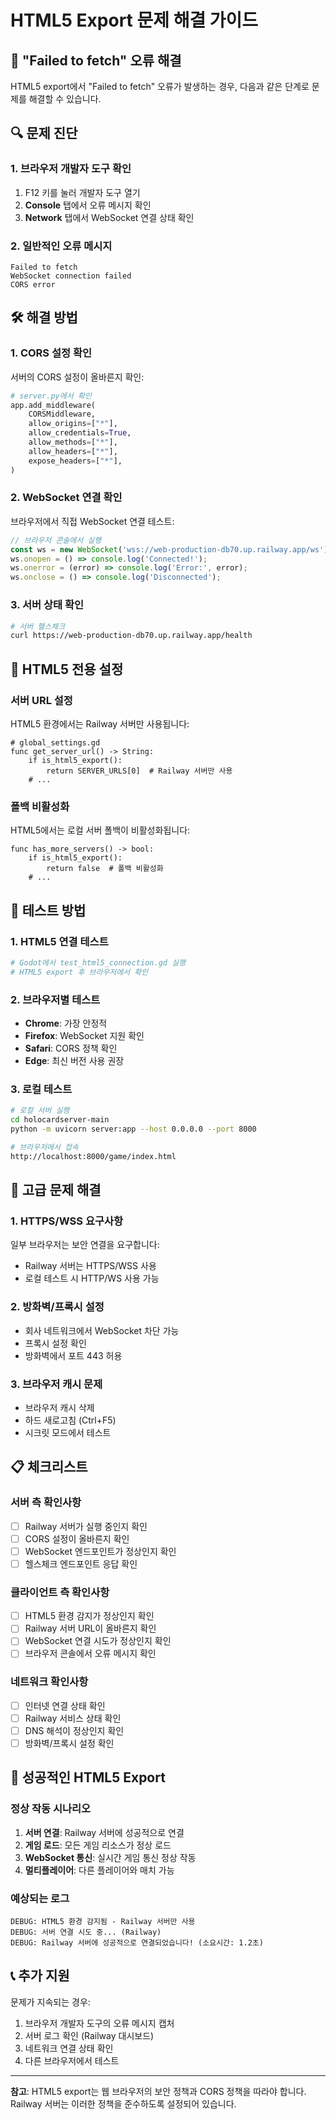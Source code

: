 # HTML5 Export 문제 해결 가이드

## 🚨 **"Failed to fetch" 오류 해결**

HTML5 export에서 "Failed to fetch" 오류가 발생하는 경우, 다음과 같은 단계로 문제를 해결할 수 있습니다.

## 🔍 **문제 진단**

### 1. 브라우저 개발자 도구 확인
1. F12 키를 눌러 개발자 도구 열기
2. **Console** 탭에서 오류 메시지 확인
3. **Network** 탭에서 WebSocket 연결 상태 확인

### 2. 일반적인 오류 메시지
```
Failed to fetch
WebSocket connection failed
CORS error
```

## 🛠️ **해결 방법**

### 1. CORS 설정 확인
서버의 CORS 설정이 올바른지 확인:

```python
# server.py에서 확인
app.add_middleware(
    CORSMiddleware,
    allow_origins=["*"],
    allow_credentials=True,
    allow_methods=["*"],
    allow_headers=["*"],
    expose_headers=["*"],
)
```

### 2. WebSocket 연결 확인
브라우저에서 직접 WebSocket 연결 테스트:

```javascript
// 브라우저 콘솔에서 실행
const ws = new WebSocket('wss://web-production-db70.up.railway.app/ws');
ws.onopen = () => console.log('Connected!');
ws.onerror = (error) => console.log('Error:', error);
ws.onclose = () => console.log('Disconnected');
```

### 3. 서버 상태 확인
```bash
# 서버 헬스체크
curl https://web-production-db70.up.railway.app/health
```

## 🎯 **HTML5 전용 설정**

### 서버 URL 설정
HTML5 환경에서는 Railway 서버만 사용됩니다:

```gdscript
# global_settings.gd
func get_server_url() -> String:
    if is_html5_export():
        return SERVER_URLS[0]  # Railway 서버만 사용
    # ...
```

### 폴백 비활성화
HTML5에서는 로컬 서버 폴백이 비활성화됩니다:

```gdscript
func has_more_servers() -> bool:
    if is_html5_export():
        return false  # 폴백 비활성화
    # ...
```

## 🧪 **테스트 방법**

### 1. HTML5 연결 테스트
```bash
# Godot에서 test_html5_connection.gd 실행
# HTML5 export 후 브라우저에서 확인
```

### 2. 브라우저별 테스트
- **Chrome**: 가장 안정적
- **Firefox**: WebSocket 지원 확인
- **Safari**: CORS 정책 확인
- **Edge**: 최신 버전 사용 권장

### 3. 로컬 테스트
```bash
# 로컬 서버 실행
cd holocardserver-main
python -m uvicorn server:app --host 0.0.0.0 --port 8000

# 브라우저에서 접속
http://localhost:8000/game/index.html
```

## 🔧 **고급 문제 해결**

### 1. HTTPS/WSS 요구사항
일부 브라우저는 보안 연결을 요구합니다:
- Railway 서버는 HTTPS/WSS 사용
- 로컬 테스트 시 HTTP/WS 사용 가능

### 2. 방화벽/프록시 설정
- 회사 네트워크에서 WebSocket 차단 가능
- 프록시 설정 확인
- 방화벽에서 포트 443 허용

### 3. 브라우저 캐시 문제
- 브라우저 캐시 삭제
- 하드 새로고침 (Ctrl+F5)
- 시크릿 모드에서 테스트

## 📋 **체크리스트**

### 서버 측 확인사항
- [ ] Railway 서버가 실행 중인지 확인
- [ ] CORS 설정이 올바른지 확인
- [ ] WebSocket 엔드포인트가 정상인지 확인
- [ ] 헬스체크 엔드포인트 응답 확인

### 클라이언트 측 확인사항
- [ ] HTML5 환경 감지가 정상인지 확인
- [ ] Railway 서버 URL이 올바른지 확인
- [ ] WebSocket 연결 시도가 정상인지 확인
- [ ] 브라우저 콘솔에서 오류 메시지 확인

### 네트워크 확인사항
- [ ] 인터넷 연결 상태 확인
- [ ] Railway 서비스 상태 확인
- [ ] DNS 해석이 정상인지 확인
- [ ] 방화벽/프록시 설정 확인

## 🚀 **성공적인 HTML5 Export**

### 정상 작동 시나리오
1. **서버 연결**: Railway 서버에 성공적으로 연결
2. **게임 로드**: 모든 게임 리소스가 정상 로드
3. **WebSocket 통신**: 실시간 게임 통신 정상 작동
4. **멀티플레이어**: 다른 플레이어와 매치 가능

### 예상되는 로그
```
DEBUG: HTML5 환경 감지됨 - Railway 서버만 사용
DEBUG: 서버 연결 시도 중... (Railway)
DEBUG: Railway 서버에 성공적으로 연결되었습니다! (소요시간: 1.2초)
```

## 📞 **추가 지원**

문제가 지속되는 경우:
1. 브라우저 개발자 도구의 오류 메시지 캡처
2. 서버 로그 확인 (Railway 대시보드)
3. 네트워크 연결 상태 확인
4. 다른 브라우저에서 테스트

---

**참고**: HTML5 export는 웹 브라우저의 보안 정책과 CORS 정책을 따라야 합니다. Railway 서버는 이러한 정책을 준수하도록 설정되어 있습니다. 